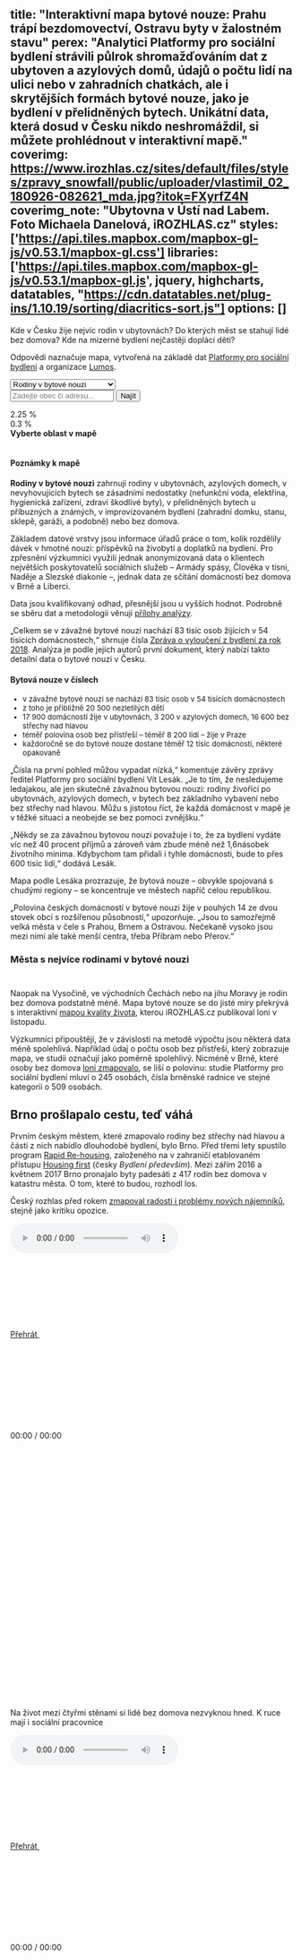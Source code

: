 title: "Interaktivní mapa bytové nouze: Prahu trápí bezdomovectví, Ostravu byty v žalostném stavu"
perex: "Analytici Platformy pro sociální bydlení strávili půlrok shromažďováním dat z ubytoven a azylových domů, údajů o počtu lidí na ulici nebo v zahradních chatkách, ale i skrytějších formách bytové nouze, jako je bydlení v přelidněných bytech. Unikátní data, která dosud v Česku nikdo neshromáždil, si můžete prohlédnout v interaktivní mapě."
coverimg: https://www.irozhlas.cz/sites/default/files/styles/zpravy_snowfall/public/uploader/vlastimil_02_180926-082621_mda.jpg?itok=FXyrfZ4N
coverimg_note: "Ubytovna v Ústí nad Labem. Foto Michaela Danelová, iROZHLAS.cz"
styles: ['https://api.tiles.mapbox.com/mapbox-gl-js/v0.53.1/mapbox-gl.css']
libraries: ['https://api.tiles.mapbox.com/mapbox-gl-js/v0.53.1/mapbox-gl.js', jquery, highcharts, datatables, "https://cdn.datatables.net/plug-ins/1.10.19/sorting/diacritics-sort.js"]
options: []
---

Kde v Česku žije nejvíc rodin v ubytovnách? Do kterých měst se stahují lidé bez domova? Kde na mizerné bydlení nejčastěji doplácí děti?

Odpovědi naznačuje mapa, vytvořená na základě dat [Platformy pro sociální bydlení](https://socialnibydleni.org/) a organizace [Lumos](https://www.wearelumos.org/czechrepublic/).

<wide>
<select id="topic_select">
	<option value="Rodiny v bytové nouzi">Rodiny v bytové nouzi</option>
	<option value="Rodiny v ubytovnách">Rodiny v ubytovnách</option>
	<option value="Rodiny v azylových domech">Rodiny v azylových domech</option>
	<option value="Osoby bez přístřeší">Osoby bez přístřeší</option>
</select>
<form action="?" id='frm-geocode'>
	<div class="inputs">
	<input type="text" id="inp-geocode" placeholder="Zadejte obec či adresu...">
	<input type="submit" id="inp-btn" value="Najít">
	</div>
</form>
<div id="map"></div>
<div id="scale">
<div id="clr_max">2.25 %</div>
<div id="clr"></div>
<div id="clr_min">0.3 %</div>
</div>
<div id="legend"><b>Vyberte oblast v mapě</b></div>
</wide>

<br>

<div class="b-inline">
<div class="b-inline__wrap">
<div class="b-inline__content">
<div class="text-sm">
<h4>Poznámky k mapě</h4>
<p><b>Rodiny v bytové nouzi</b> zahrnují rodiny v ubytovnách, azylových domech, v nevyhovujících bytech se zásadními nedostatky (nefunkční voda, elektřina, hygienická zařízení, zdraví škodlivé byty), v přelidněných bytech u příbuzných a známých, v improvizovaném bydlení (zahradní domku, stanu, sklepě, garáži, a podobně) nebo bez domova.</p>
<p>Základem datové vrstvy jsou informace úřadů práce o tom, kolik rozdělily dávek v hmotné nouzi: příspěvků na živobytí a doplatků na bydlení. Pro zpřesnění výzkumníci využili jednak anonymizovaná data o klientech největších poskytovatelů sociálních služeb – Armády spásy, Člověka v tísni, Naděje a Slezské diakonie –, jednak data ze sčítání domácností bez domova v Brně a Liberci.</p>
<p>Data jsou kvalifikovaný odhad, přesnější jsou u vyšších hodnot. Podrobně se sběru dat a metodologii věnují <a href="https://www.ditearodina.cz/images/Zpr%C3%A1va-o-vylou%C4%8Den%C3%AD-z-bydlen%C3%AD-za-rok-2018.pdf">přílohy analýzy</a>.</p>
</div></div></div></div>

„Celkem se v závažné bytové nouzi nachází 83 tisíc osob žijících v 54 tisících domácnostech,“ shrnuje čísla [Zpráva o vyloučení z bydlení za rok 2018](https://socialnibydleni.org/wp-content/uploads/2019/04/Zpr%C3%A1va-o-vylou%C4%8Den%C3%AD-z-bydlen%C3%AD-za-rok-2018.pdf). Analýza je podle jejích autorů první dokument, který nabízí takto detailní data o bytové nouzi v Česku.

<right>
<h4>Bytová nouze v číslech</h4>
<ul style="font-size: 13px !important">
	<li>v závažné bytové nouzi se nachází 83 tisíc osob v 54 tisících domácnostech</li>
	<li>z toho je přibližně 20 500 nezletilých dětí</li>
	<li>17 900 domácností žije v ubytovnách, 3 200 v azylových domech, 16 600 bez střechy nad hlavou</li>
	<li>téměř polovina osob bez přístřeší – téměř 8 200 lidí – žije v Praze</li>
	<li>každoročně se do bytové nouze dostane téměř 12 tisíc domácností, některé opakovaně</li>
</ul>
</right>

„Čísla na první pohled můžou vypadat nízká,“ komentuje závěry zprávy ředitel Platformy pro sociální bydlení Vít Lesák. „Je to tím, že nesledujeme ledajakou, ale jen skutečně závažnou bytovou nouzi: rodiny živořící po ubytovnách, azylových domech, v bytech bez základního vybavení nebo bez střechy nad hlavou. Můžu s jistotou říct, že každá domácnost v mapě je v těžké situaci a neobejde se bez pomoci zvnějšku.“

„Někdy se za závažnou bytovou nouzi považuje i to, že za bydlení vydáte víc než 40 procent příjmů a zároveň vám zbude méně než 1,6násobek životního minima. Kdybychom tam přidali i tyhle domácnosti, bude to přes 600 tisíc lidí,“ dodává Lesák.

Mapa podle Lesáka prozrazuje, že bytová nouze – obvykle spojovaná s chudými regiony – se koncentruje ve městech napříč celou republikou.

„Polovina českých domácností v bytové nouzi žije v pouhých 14 ze dvou stovek obcí s rozšířenou působností,“ upozorňuje. „Jsou to samozřejmě velká města v čele s Prahou, Brnem a Ostravou. Nečekaně vysoko jsou mezi nimi ale také menší centra, třeba Příbram nebo Přerov.“

<h3>Města s nejvíce rodinami v bytové nouzi</h3>

<wide>
<div id="mestaid">
	<table id="mesta" class="display" style="width:100%; margin-bottom: 25px"></table>
</div>
</wide>

Naopak na Vysočině, ve východních Čechách nebo na jihu Moravy je rodin bez domova podstatně méně. Mapa bytové nouze se do jisté míry překrývá s interaktivní [mapou kvality života](https://www.irozhlas.cz/zpravy-domov/mapa-kvality-zivota-median-prokop-kscm-spd_1811220600_jab), kterou iROZHLAS.cz publikoval loni v listopadu.

Výzkumníci připouštějí, že v závislosti na metodě výpočtu jsou některá data méně spolehlivá. Například údaj o počtu osob bez přístřeší, který zobrazuje mapa, ve studii označují jako poměrně spolehlivý. Nicméně v Brně, které osoby bez domova [loni zmapovalo](https://www.brno.cz/fileadmin/user_upload/sprava_mesta/magistrat_mesta_brna/KPMB/032018/180328_zprava_bezdomovectvi.pdf), se liší o polovinu: studie Platformy pro sociální bydlení mluví o 245 osobách, čísla brněnské radnice ve stejné kategorii o 509 osobách.

## Brno prošlapalo cestu, teď váhá

Prvním českým městem, které zmapovalo rodiny bez střechy nad hlavou a části z nich nabídlo dlouhodobé bydlení, bylo Brno. Před třemi lety spustilo program [Rapid Re-housing](https://hf.socialnibydleni.org/rapid-re-housing-brno), založeného na v zahraničí etablovaném přístupu [Housing first](https://hf.socialnibydleni.org/z%C3%A1kladn%C3%AD-principy) (česky _Bydlení především_). Mezi zářím 2016 a květnem 2017 Brno pronajalo byty padesáti z 417 rodin bez domova v katastru města. O tom, které to budou, rozhodl los.

Český rozhlas před rokem [zmapoval radosti i problémy nových nájemníků](https://radiozurnal.rozhlas.cz/novy-zacatek-7295630), stejně jako kritiku opozice.

<div class="audiobox">

<!-- audio -->
<div class="b-inline">
  <div class="b-inline__wrap">
    <div class="b-audio-player js-audio">
      <div class="js-out">
        <audio controls="">
          <source src="https://www.irozhlas.cz/sites/default/files/uploader_unmanaged/bytnouze_brno_olga2_190610-135248_cib.mp3" type="audio/mpeg">
          Váš prohlížeč nepodporuje přehrávání audia.
        </audio>
      </div>
      <div class="b-audio-player__controls">
        <a href="#" class="b-audio-player__play play-btn">
          Přehrát
          <span class="icon-svg icon-svg--play ">
    <svg class="icon-svg__svg" xmlns:xlink="http://www.w3.org/1999/xlink">
      <use xlink:href="/sites/all/themes/custom/irozhlas/img/bg/icons-svg.svg#icon-play" x="0" y="0" width="100%" height="100%"></use></svg>
  </span>          <span class="icon-svg icon-svg--pause ">
    <svg class="icon-svg__svg" xmlns:xlink="http://www.w3.org/1999/xlink">
      <use xlink:href="/sites/all/themes/custom/irozhlas/img/bg/icons-svg.svg#icon-pause" x="0" y="0" width="100%" height="100%"></use></svg>
  </span>        </a>
        <p class="b-audio-player__time">00:00 / 00:00</p>
        <p class="b-audio-player__sound">
          <span class="b-audio-player__mute">
            <span class="icon-svg icon-svg--mute ">
    <svg class="icon-svg__svg" xmlns:xlink="http://www.w3.org/1999/xlink">
      <use xlink:href="/sites/all/themes/custom/irozhlas/img/bg/icons-svg.svg#icon-mute" x="0" y="0" width="100%" height="100%"></use></svg>
  </span>          </span>
          <span class="b-audio-player__sound-bar">
            <span class="icon-svg icon-svg--audio-player-dots ">
    <svg class="icon-svg__svg" xmlns:xlink="http://www.w3.org/1999/xlink">
      <use xlink:href="/sites/all/themes/custom/irozhlas/img/bg/icons-svg.svg#icon-audio-player-dots" x="0" y="0" width="100%" height="100%"></use></svg>
  </span>            <span class="b-audio-player__sound-progress" style="width: 100%;">
              <span class="icon-svg icon-svg--audio-player-dots ">
    <svg class="icon-svg__svg" xmlns:xlink="http://www.w3.org/1999/xlink">
      <use xlink:href="/sites/all/themes/custom/irozhlas/img/bg/icons-svg.svg#icon-audio-player-dots" x="0" y="0" width="100%" height="100%"></use></svg>
  </span>            </span>
          </span>
        </p>
        <div class="b-audio-player__bar">
          <div class="b-audio-player__progress"></div>
        </div>
      </div>
      <p class="b-audio-player__title">
        Na život mezi čtyřmi stěnami si lidé bez domova nezvyknou hned. K ruce mají i sociální pracovnice</p>
    </div>
  </div>
</div>

<!-- audio -->
<div class="b-inline">
  <div class="b-inline__wrap">
    <div class="b-audio-player js-audio">
      <div class="js-out">
        <audio controls="">
          <source src="https://www.irozhlas.cz/sites/default/files/uploader_unmanaged/bytnouze_brno_kerndl_190610-135248_cib.mp3" type="audio/mpeg">
          Váš prohlížeč nepodporuje přehrávání audia.
        </audio>
      </div>
      <div class="b-audio-player__controls">
        <a href="#" class="b-audio-player__play play-btn">
          Přehrát
          <span class="icon-svg icon-svg--play ">
    <svg class="icon-svg__svg" xmlns:xlink="http://www.w3.org/1999/xlink">
      <use xlink:href="/sites/all/themes/custom/irozhlas/img/bg/icons-svg.svg#icon-play" x="0" y="0" width="100%" height="100%"></use></svg>
  </span>          <span class="icon-svg icon-svg--pause ">
    <svg class="icon-svg__svg" xmlns:xlink="http://www.w3.org/1999/xlink">
      <use xlink:href="/sites/all/themes/custom/irozhlas/img/bg/icons-svg.svg#icon-pause" x="0" y="0" width="100%" height="100%"></use></svg>
  </span>        </a>
        <p class="b-audio-player__time">00:00 / 00:00</p>
        <p class="b-audio-player__sound">
          <span class="b-audio-player__mute">
            <span class="icon-svg icon-svg--mute ">
    <svg class="icon-svg__svg" xmlns:xlink="http://www.w3.org/1999/xlink">
      <use xlink:href="/sites/all/themes/custom/irozhlas/img/bg/icons-svg.svg#icon-mute" x="0" y="0" width="100%" height="100%"></use></svg>
  </span>          </span>
          <span class="b-audio-player__sound-bar">
            <span class="icon-svg icon-svg--audio-player-dots ">
    <svg class="icon-svg__svg" xmlns:xlink="http://www.w3.org/1999/xlink">
      <use xlink:href="/sites/all/themes/custom/irozhlas/img/bg/icons-svg.svg#icon-audio-player-dots" x="0" y="0" width="100%" height="100%"></use></svg>
  </span>            <span class="b-audio-player__sound-progress" style="width: 100%;">
              <span class="icon-svg icon-svg--audio-player-dots ">
    <svg class="icon-svg__svg" xmlns:xlink="http://www.w3.org/1999/xlink">
      <use xlink:href="/sites/all/themes/custom/irozhlas/img/bg/icons-svg.svg#icon-audio-player-dots" x="0" y="0" width="100%" height="100%"></use></svg>
  </span>            </span>
          </span>
        </p>
        <div class="b-audio-player__bar">
          <div class="b-audio-player__progress"></div>
        </div>
      </div>
      <p class="b-audio-player__title">
        Brno chce vymýtit bezdomovectví. Naráží na výtky opozice i obyvatel
      </p>
    </div>
  </div>
</div>

</div>

Brněnská iniciativa získala [ocenění Evropské komise](https://twitter.com/EUinmyRegion/status/917817250266181638) a nejstarší evropskou cenu za sociální inovace [SozialMarie](https://www.sozialmarie.org/assets/media/about-the-award-ceremony-2018-press.pdf). Pro její přijetí v Česku ale byla klíčová [závěrečná zpráva](https://drive.google.com/file/d/1B8WJuQ1PG5k7J6V_EAuU8SQgQhFDY2t5/view) výzkumníků Ostravské univerzity, sepsaná rok po zabydlení padesáti rodin.

Ta program zhodnotila jako jednoznačný úspěch – například původní cíl programu, aby si alespoň 80 procent rodin udrželo bydlení, se podle zprávy podařilo splnit s rezervou. Po dvanácti měsících od nastěhování přišly o byt pouze dvě rodiny. Oproti kontrolní skupině – brněnských rodin bez domova – měli účastníci programu Rapid Re-housing 2× vyšší jistotu bydlení, 4,5× nižší riziko vážného duševního onemocnění matky nebo 3× nižší riziko hospitalizace některého člena rodiny.

Brněnský program inspiroval také Ministerstvo práce a sociálních věcí. Na úspěch zareagovalo titulem Podpora programu Housing first, ve kterém [rozděluje 150 milionů korun](https://www.esfcr.cz/vyzva-108-opz) z evropských dotací. Peníze jsou určené na platy sociálních pracovníků, kteří chudé lidi podporují v zabydlení, udržení bydlení a řešení dalších problémů chudých rodin. O příspěvek můžou žádat radnice nebo pomáhající organizace. Český rozhlas natáčel v pěti městech, které o peníze na sociální bydlení mají zájem.

<div class="audiobox">

<!-- audio -->
<div class="b-inline"><h3>Hodonín</h3>
  <div class="b-inline__wrap">
    <div class="b-audio-player js-audio">
      <div class="js-out">
        <audio controls="">
          <source src="https://www.irozhlas.cz/sites/default/files/uploader_unmanaged/bytnouze_hodonin_190610-171611_cib.mp3" type="audio/mpeg">
          Váš prohlížeč nepodporuje přehrávání audia.
        </audio>
      </div>
      <div class="b-audio-player__controls">
        <a href="#" class="b-audio-player__play play-btn">
          Přehrát
          <span class="icon-svg icon-svg--play ">
    <svg class="icon-svg__svg" xmlns:xlink="http://www.w3.org/1999/xlink">
      <use xlink:href="/sites/all/themes/custom/irozhlas/img/bg/icons-svg.svg#icon-play" x="0" y="0" width="100%" height="100%"></use></svg>
  </span>          <span class="icon-svg icon-svg--pause ">
    <svg class="icon-svg__svg" xmlns:xlink="http://www.w3.org/1999/xlink">
      <use xlink:href="/sites/all/themes/custom/irozhlas/img/bg/icons-svg.svg#icon-pause" x="0" y="0" width="100%" height="100%"></use></svg>
  </span>        </a>
        <p class="b-audio-player__time">00:00 / 00:00</p>
        <p class="b-audio-player__sound">
          <span class="b-audio-player__mute">
            <span class="icon-svg icon-svg--mute ">
    <svg class="icon-svg__svg" xmlns:xlink="http://www.w3.org/1999/xlink">
      <use xlink:href="/sites/all/themes/custom/irozhlas/img/bg/icons-svg.svg#icon-mute" x="0" y="0" width="100%" height="100%"></use></svg>
  </span>          </span>
          <span class="b-audio-player__sound-bar">
            <span class="icon-svg icon-svg--audio-player-dots ">
    <svg class="icon-svg__svg" xmlns:xlink="http://www.w3.org/1999/xlink">
      <use xlink:href="/sites/all/themes/custom/irozhlas/img/bg/icons-svg.svg#icon-audio-player-dots" x="0" y="0" width="100%" height="100%"></use></svg>
  </span>            <span class="b-audio-player__sound-progress" style="width: 100%;">
              <span class="icon-svg icon-svg--audio-player-dots ">
    <svg class="icon-svg__svg" xmlns:xlink="http://www.w3.org/1999/xlink">
      <use xlink:href="/sites/all/themes/custom/irozhlas/img/bg/icons-svg.svg#icon-audio-player-dots" x="0" y="0" width="100%" height="100%"></use></svg>
  </span>            </span>
          </span>
        </p>
        <div class="b-audio-player__bar">
          <div class="b-audio-player__progress"></div>
        </div>
      </div>
      <p class="b-audio-player__title">
        <strong>Mluví: </strong>Ladislav Ambrozek (KDU-ČSL, místostarosta Hodonína), Alžběta Vrbíčková (terénní sociální pracovnice Hodonína), pan Skupina (nájemník sociálních bytů Hodonína, kterému by pomohlo Housing First). <strong>Natáčela: </strong>Karolína Peřestá.
      </p>
    </div>
  </div>
</div>

<!-- audio -->
<div class="b-inline"><h3>Jihlava</h3>
  <div class="b-inline__wrap">
    <div class="b-audio-player js-audio">
      <div class="js-out">
        <audio controls="">
          <source src="https://www.irozhlas.cz/sites/default/files/uploader_unmanaged/bytnouze_jihlava_190610-135248_cib.mp3" type="audio/mpeg">
          Váš prohlížeč nepodporuje přehrávání audia.
        </audio>
      </div>
      <div class="b-audio-player__controls">
        <a href="#" class="b-audio-player__play play-btn">
          Přehrát
          <span class="icon-svg icon-svg--play ">
    <svg class="icon-svg__svg" xmlns:xlink="http://www.w3.org/1999/xlink">
      <use xlink:href="/sites/all/themes/custom/irozhlas/img/bg/icons-svg.svg#icon-play" x="0" y="0" width="100%" height="100%"></use></svg>
  </span>          <span class="icon-svg icon-svg--pause ">
    <svg class="icon-svg__svg" xmlns:xlink="http://www.w3.org/1999/xlink">
      <use xlink:href="/sites/all/themes/custom/irozhlas/img/bg/icons-svg.svg#icon-pause" x="0" y="0" width="100%" height="100%"></use></svg>
  </span>        </a>
        <p class="b-audio-player__time">00:00 / 00:00</p>
        <p class="b-audio-player__sound">
          <span class="b-audio-player__mute">
            <span class="icon-svg icon-svg--mute ">
    <svg class="icon-svg__svg" xmlns:xlink="http://www.w3.org/1999/xlink">
      <use xlink:href="/sites/all/themes/custom/irozhlas/img/bg/icons-svg.svg#icon-mute" x="0" y="0" width="100%" height="100%"></use></svg>
  </span>          </span>
          <span class="b-audio-player__sound-bar">
            <span class="icon-svg icon-svg--audio-player-dots ">
    <svg class="icon-svg__svg" xmlns:xlink="http://www.w3.org/1999/xlink">
      <use xlink:href="/sites/all/themes/custom/irozhlas/img/bg/icons-svg.svg#icon-audio-player-dots" x="0" y="0" width="100%" height="100%"></use></svg>
  </span>            <span class="b-audio-player__sound-progress" style="width: 100%;">
              <span class="icon-svg icon-svg--audio-player-dots ">
    <svg class="icon-svg__svg" xmlns:xlink="http://www.w3.org/1999/xlink">
      <use xlink:href="/sites/all/themes/custom/irozhlas/img/bg/icons-svg.svg#icon-audio-player-dots" x="0" y="0" width="100%" height="100%"></use></svg>
  </span>            </span>
          </span>
        </p>
        <div class="b-audio-player__bar">
          <div class="b-audio-player__progress"></div>
        </div>
      </div>
      <p class="b-audio-player__title">
        <strong>Mluví: </strong>Daniel Škarka, radní z uskupení FORUM Jihlava. <strong>Natáčel: </strong>Daniel Zach.
      </p>
    </div>
  </div>
</div>

<!-- audio -->
<div class="b-inline"><h3>Olomouc</h3>
  <div class="b-inline__wrap">
    <div class="b-audio-player js-audio">
      <div class="js-out">
        <audio controls="">
          <source src="https://www.irozhlas.cz/sites/default/files/uploader_unmanaged/bytnouze_olomouc_190610-135248_cib.mp3" type="audio/mpeg">
          Váš prohlížeč nepodporuje přehrávání audia.
        </audio>
      </div>
      <div class="b-audio-player__controls">
        <a href="#" class="b-audio-player__play play-btn">
          Přehrát
          <span class="icon-svg icon-svg--play ">
    <svg class="icon-svg__svg" xmlns:xlink="http://www.w3.org/1999/xlink">
      <use xlink:href="/sites/all/themes/custom/irozhlas/img/bg/icons-svg.svg#icon-play" x="0" y="0" width="100%" height="100%"></use></svg>
  </span>          <span class="icon-svg icon-svg--pause ">
    <svg class="icon-svg__svg" xmlns:xlink="http://www.w3.org/1999/xlink">
      <use xlink:href="/sites/all/themes/custom/irozhlas/img/bg/icons-svg.svg#icon-pause" x="0" y="0" width="100%" height="100%"></use></svg>
  </span>        </a>
        <p class="b-audio-player__time">00:00 / 00:00</p>
        <p class="b-audio-player__sound">
          <span class="b-audio-player__mute">
            <span class="icon-svg icon-svg--mute ">
    <svg class="icon-svg__svg" xmlns:xlink="http://www.w3.org/1999/xlink">
      <use xlink:href="/sites/all/themes/custom/irozhlas/img/bg/icons-svg.svg#icon-mute" x="0" y="0" width="100%" height="100%"></use></svg>
  </span>          </span>
          <span class="b-audio-player__sound-bar">
            <span class="icon-svg icon-svg--audio-player-dots ">
    <svg class="icon-svg__svg" xmlns:xlink="http://www.w3.org/1999/xlink">
      <use xlink:href="/sites/all/themes/custom/irozhlas/img/bg/icons-svg.svg#icon-audio-player-dots" x="0" y="0" width="100%" height="100%"></use></svg>
  </span>            <span class="b-audio-player__sound-progress" style="width: 100%;">
              <span class="icon-svg icon-svg--audio-player-dots ">
    <svg class="icon-svg__svg" xmlns:xlink="http://www.w3.org/1999/xlink">
      <use xlink:href="/sites/all/themes/custom/irozhlas/img/bg/icons-svg.svg#icon-audio-player-dots" x="0" y="0" width="100%" height="100%"></use></svg>
  </span>            </span>
          </span>
        </p>
        <div class="b-audio-player__bar">
          <div class="b-audio-player__progress"></div>
        </div>
      </div>
      <p class="b-audio-player__title">
        XXX
      </p>
    </div>
  </div>
</div>

<!-- audio -->
<div class="b-inline"><h3>Plzeň</h3>
  <div class="b-inline__wrap">
    <div class="b-audio-player js-audio">
      <div class="js-out">
        <audio controls="">
          <source src="https://www.irozhlas.cz/sites/default/files/uploader_unmanaged/bytnouze_plzen_190610-135248_cib.mp3" type="audio/mpeg">
          Váš prohlížeč nepodporuje přehrávání audia.
        </audio>
      </div>
      <div class="b-audio-player__controls">
        <a href="#" class="b-audio-player__play play-btn">
          Přehrát
          <span class="icon-svg icon-svg--play ">
    <svg class="icon-svg__svg" xmlns:xlink="http://www.w3.org/1999/xlink">
      <use xlink:href="/sites/all/themes/custom/irozhlas/img/bg/icons-svg.svg#icon-play" x="0" y="0" width="100%" height="100%"></use></svg>
  </span>          <span class="icon-svg icon-svg--pause ">
    <svg class="icon-svg__svg" xmlns:xlink="http://www.w3.org/1999/xlink">
      <use xlink:href="/sites/all/themes/custom/irozhlas/img/bg/icons-svg.svg#icon-pause" x="0" y="0" width="100%" height="100%"></use></svg>
  </span>        </a>
        <p class="b-audio-player__time">00:00 / 00:00</p>
        <p class="b-audio-player__sound">
          <span class="b-audio-player__mute">
            <span class="icon-svg icon-svg--mute ">
    <svg class="icon-svg__svg" xmlns:xlink="http://www.w3.org/1999/xlink">
      <use xlink:href="/sites/all/themes/custom/irozhlas/img/bg/icons-svg.svg#icon-mute" x="0" y="0" width="100%" height="100%"></use></svg>
  </span>          </span>
          <span class="b-audio-player__sound-bar">
            <span class="icon-svg icon-svg--audio-player-dots ">
    <svg class="icon-svg__svg" xmlns:xlink="http://www.w3.org/1999/xlink">
      <use xlink:href="/sites/all/themes/custom/irozhlas/img/bg/icons-svg.svg#icon-audio-player-dots" x="0" y="0" width="100%" height="100%"></use></svg>
  </span>            <span class="b-audio-player__sound-progress" style="width: 100%;">
              <span class="icon-svg icon-svg--audio-player-dots ">
    <svg class="icon-svg__svg" xmlns:xlink="http://www.w3.org/1999/xlink">
      <use xlink:href="/sites/all/themes/custom/irozhlas/img/bg/icons-svg.svg#icon-audio-player-dots" x="0" y="0" width="100%" height="100%"></use></svg>
  </span>            </span>
          </span>
        </p>
        <div class="b-audio-player__bar">
          <div class="b-audio-player__progress"></div>
        </div>
      </div>
      <p class="b-audio-player__title">
        <strong>Mluví: </strong>Martin Keleš (klient azylového domu Naděje), Daniel Svoboda (oblastní ředitel Naděje), Petr Moravec (manažer Ledovce), David Šlouf (ODS, radní Plzně). <strong>Natáčel: </strong>Lukáš Milota.
      </p>
    </div>
  </div>
</div>

<!-- audio -->
<div class="b-inline"><h3>Trutnov</h3>
  <div class="b-inline__wrap">
    <div class="b-audio-player js-audio">
      <div class="js-out">
        <audio controls="">
          <source src="https://www.irozhlas.cz/sites/default/files/uploader_unmanaged/bytnouze_trutnov_190610-135248_cib.mp3" type="audio/mpeg">
          Váš prohlížeč nepodporuje přehrávání audia.
        </audio>
      </div>
      <div class="b-audio-player__controls">
        <a href="#" class="b-audio-player__play play-btn">
          Přehrát
          <span class="icon-svg icon-svg--play ">
    <svg class="icon-svg__svg" xmlns:xlink="http://www.w3.org/1999/xlink">
      <use xlink:href="/sites/all/themes/custom/irozhlas/img/bg/icons-svg.svg#icon-play" x="0" y="0" width="100%" height="100%"></use></svg>
  </span>          <span class="icon-svg icon-svg--pause ">
    <svg class="icon-svg__svg" xmlns:xlink="http://www.w3.org/1999/xlink">
      <use xlink:href="/sites/all/themes/custom/irozhlas/img/bg/icons-svg.svg#icon-pause" x="0" y="0" width="100%" height="100%"></use></svg>
  </span>        </a>
        <p class="b-audio-player__time">00:00 / 00:00</p>
        <p class="b-audio-player__sound">
          <span class="b-audio-player__mute">
            <span class="icon-svg icon-svg--mute ">
    <svg class="icon-svg__svg" xmlns:xlink="http://www.w3.org/1999/xlink">
      <use xlink:href="/sites/all/themes/custom/irozhlas/img/bg/icons-svg.svg#icon-mute" x="0" y="0" width="100%" height="100%"></use></svg>
  </span>          </span>
          <span class="b-audio-player__sound-bar">
            <span class="icon-svg icon-svg--audio-player-dots ">
    <svg class="icon-svg__svg" xmlns:xlink="http://www.w3.org/1999/xlink">
      <use xlink:href="/sites/all/themes/custom/irozhlas/img/bg/icons-svg.svg#icon-audio-player-dots" x="0" y="0" width="100%" height="100%"></use></svg>
  </span>            <span class="b-audio-player__sound-progress" style="width: 100%;">
              <span class="icon-svg icon-svg--audio-player-dots ">
    <svg class="icon-svg__svg" xmlns:xlink="http://www.w3.org/1999/xlink">
      <use xlink:href="/sites/all/themes/custom/irozhlas/img/bg/icons-svg.svg#icon-audio-player-dots" x="0" y="0" width="100%" height="100%"></use></svg>
  </span>            </span>
          </span>
        </p>
        <div class="b-audio-player__bar">
          <div class="b-audio-player__progress"></div>
        </div>
      </div>
      <p class="b-audio-player__title">
        <strong>Mluví: </strong>Jiří Špelda, ředitel Oblastní charity Trutnov. <strong>Natáčel: </strong>Tomáš Lörincz.
      </p>
    </div>
  </div>
</div>

</div>

V Brně se mezitím rozhořel spor o to, jestli a jak peníze nabízené ministerstvem využít pro pokračování programu. Program Rapid Re-housing byl dítětem hnutí Žít Brno, které ovšem v loňských komunálních volbách propadlo. Nová koalice, vedená ODS, s pozitivním vyzněním zprávy Ostravské univerzity nesouhlasí. Doplnila ji detailním rozpisem nákladů města [(příloha č. 3)](https://www.brno.cz/fileadmin/user_upload/sprava_mesta/magistrat_mesta_brna/ORGO/materialy-zmb/ZMB_Z8-05/MMB2019000000312.pdf), ve které uvádí téměř půlmilionový dluh rodin na nájemném, čtvrtmilionový dluh na platbách za komunální odpad, ale také ušlý zisk radnice oproti běžnému nájemnému. Dohromady vyčísluje náklady města na téměř tři a půl milionu korun.

Po dvou letech od nastěhování rodin se také podstatně zhoršila bilance zachování bydlení. Z původních padesáti dnes zůstává v bytech 46 rodin a šesti dalším kvůli dluhům vystěhování hrozí.

Současné vedení Brna se přesto do výzvy ministerstva přihlásilo. Podle Martina Freunda, bývalého zastupitele za hnutí Žít Brno, zodpovědného za program Rapid Re-housing, je ale žádost radnice o peníze na dvacítku bytů málo ambiciózní.

„Minimum by mělo být osmdesát bytů na dva roky,“ kritizuje radnici. „Myslím si, že i to je relativně kompromis. Město má 29 tisíc bytů. Kdyby prosadilo alespoň těch osmdesát, byl by to signifikantní počet. Teď je to jenom trapné.“

Definitivně má o zapojení do programu rozhodnout brněnské zastupitelstvo v polovině června. Podrobně situaci ve městě, včetně důsledků pro další adepty na účast v ministerském programu Housing first, mapuje pořad Zaostřeno.

<!--[[ZPRAVY_PHOTOGALLERY_PLACEHOLDER:2]]-->

## Města o chudých rodinách nemají přehled

Brněnský příběh je v mnohém výjimečný. Jak vysvětlují autoři celorepublikové analýzy z Platformy pro sociální bydlení, většina ostatních měst takový přehled o svých rodinách v nouzi nemá.

„Další důležitá zpráva – i když tu z mapy nevyčtete – je ta, že města o rodinách v bytové nouzi obvykle moc neví,“ analytik Platformy pro sociální bydlení Jan Snopek. „Většinou neplatí, že místní samospráva zná situaci ve své obci nejlépe.“

„Je to důležité proto, že právě znalost lokálních podmínek se většinou udává jako hlavní důvod, proč by bytovou nouzi měla řešit obec, ta je problému nejblíž. U většiny měst ale tenhle předpoklad neplatí. Samozřejmě jsou výjimky, kde mají bytovou nouzi slušně zmapovanou: kromě Brna taky Liberec, Hradec Králové nebo Přerov,“ doplňuje Snopek.

Největší část ze šestiměsíčního shromažďování dat výzkumníci věnovali právě získávání informací od jednotlivých obcí. Oslovili 25 měst, ve kterých žije nejvíce rodin s dětmi v bytové nouzi. Zajímala je velikost bytového fondu, počet rodin v různých formách bytové nouze a počet bytů, které jim byly přiděleny. Tedy možnosti jednotlivých obcí poskytnout rodinám v nouzi přijatelné bydlení.

<h3>Bytový fond</h3>

<wide>
<div id="bytyid">
	<table id="byty" class="display" style="width:100%; margin-bottom: 25px"></table>
</div>
</wide>

<a id="note"></a>

<small>Zdroj dat: Platforma pro sociální bydlení, Lumos</small>

_<sup>*</sup> Data jsou za byty svěřené do správy městským částem. Magistrát disponuje dalšími 8 130 byty, v roce 2017 přidělil rodinám s dětmi v ubytovnách/azylových domech 10 bytů._

Poslední sloupce ilustrují právě to, že řada obcí nemá o svých klientech příliš dobrý přehled. V řadě případů je místo čísla prázdný prostor – tedy informace, že úřad taková data neeviduje.

Podle publikace Zpráva o vyloučení z bydlení za rok 2018 se rodiny v závažné bytové nouzi k městským bytům dostanou jen vzácně: pokud obec sociální byty vůbec nabízí, jen asi 15 procent z nich získají rodiny v závažné bytové nouzi.

## Bezdoplatkové zóny už zavedlo padesát měst

Mapa prozrazuje také to, že ubytovny a azylové domy se příliš nepřekrývají s regiony, které bytová nouze trápí nejvíc.

„Azylové domy jsou sociální služba, provozují je nejčastěji charity nebo přímo obce, mají lidem pomáhat. Není to sice plnohodnotné bydlení, ale může pomoci v krizové situaci,“ říká Vít Lesák. „Naproti tomu ubytovny pro rodiny, které tam bydlí, žádnou pomocí nejsou, jsou s nimi spojené spíš riziko a problémy.“

Ubytovny jsou úzce propojeny s doplatky na bydlení, které vyplácí úřady práce rodinám s nejnižšími příjmy. Ty často peníze vůbec nespatří – dávky nezřídka putují rovnou k majiteli ubytovny.

„Platíme 12 tisíc za 16 metrů čtverečních,“ říká například jedna z nájemnic ubytovny v Brně na Olomoucké ulici.

Obce proti ubytovnám bojují takzvanými bezdoplatkovými zónami, kde doplatek na bydlení neproplácejí. Analýza Platformy pro sociální bydlení ovšem upozorňuje, že takový krok více problémů vyvolá, než řeší.

„K listopadu 2018 mělo bezdoplatkové zóny na svém území již 52 obcí. Bezdoplatkové zóny však nevedou ke snížení bytové nouze, ale podle indicií z lokalit pravděpodobně přispívají k nucené migraci těchto osob a ke ztrátě sociálního zázemí. Hrozí také, že se k nejohroženějším nedostanou potřebné dávky na bydlení,“ tvrdí autoři publikace.

<wide><div id="doplatky" style="width: 100%; height: 500px"></div></wide>

„Určitě se to dá vysvětlit současným růstem ekonomiky,“ vysvětluje Českému rozhlasu klesající čísla Petr Beck z oddělení nepojistných dávek MPSV. „Je větší nabídka práce a poptávka po ní. Takže lidé tu práci mají. Mají i příjmy. Takže už potom nemusí být tolik závislí na dávkách.“

„Tak to není,“ nesouhlasí výzkumníci. „Řada lidí pokles interpretuje tak, že se dávky konečně dostanou jen k těm potřebným, a zároveň dochází ke snižování počtu domácností v bytové nouzi. Naše šetření ale ukázalo, že doplatek na bydlení pobírá jen přibližně 60 procent rodin a 40 procent bezdětných domácností žijících v ubytovnách – tedy domácností nacházejících se v závažné bytové nouzi.“